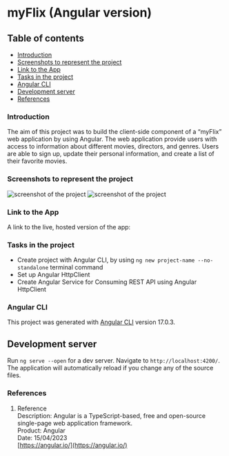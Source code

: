 # myFlix (Angular version)

## Table of contents

- [Introduction](#introduction)
- [Screenshots to represent the project](#screenshots-to-represent-the-project)
- [Link to the App](#link-to-the-app)
- [Tasks in the project](#tasks-in-the-project)
- [Angular CLI](#angular-cli)
- [Development server](#development-server)
- [References](#references)

### Introduction

The aim of this project was to build the client-side component of a “myFlix” web application by using Angular. The web application provide users with access to information about different movies, directors, and genres. Users are able to sign up, update their personal information, and create a list of their favorite movies.

### Screenshots to represent the project

![screenshot of the project]()
![screenshot of the project]()

### Link to the App

A link to the live, hosted version of the app: []()

### Tasks in the project

- Create project with Angular CLI, by using `ng new project-name --no-standalone` terminal command
- Set up Angular HttpClient
- Create Angular Service for Consuming REST API using Angular HttpClient

### Angular CLI

This project was generated with [Angular CLI](https://github.com/angular/angular-cli) version 17.0.3.

## Development server

Run `ng serve --open` for a dev server. Navigate to `http://localhost:4200/`. The application will automatically reload if you change any of the source files.

### References

1.  Reference  
    Description: Angular is a TypeScript-based, free and open-source single-page web application framework.  
    Product: Angular  
    Date: 15/04/2023  
    [https://angular.io/](https://angular.io/)
